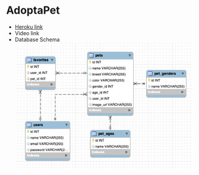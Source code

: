 # AdoptaPet
- [Heroku link](https://yongzush-adopt-a-pet.herokuapp.com)
- Video link
- Database Schema
    ![AdoptaPet DB Schema](dbSchema.png "AdoptaPet DB Schema")
